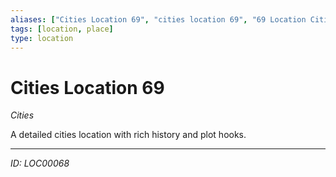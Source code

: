 ```yaml
---
aliases: ["Cities Location 69", "cities location 69", "69 Location Cities"]
tags: [location, place]
type: location
---
```


# Cities Location 69

*Cities*

A detailed cities location with rich history and plot hooks.

---
*ID: LOC00068*